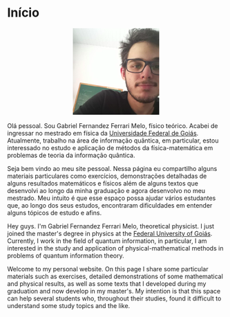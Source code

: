 # Início

<div align="center">
  <img src="/95067735.png" alt="Gabriel's profile picture" width="200" height="200">
</div>

Olá pessoal. Sou Gabriel Fernandez Ferrari Melo, físico teórico. Acabei de ingressar no mestrado em física da [Universidade Federal de Goiás](https://posgraduacao.if.ufg.br/). Atualmente, trabalho na área de informação quântica, em particular, estou interessado no estudo e aplicação de métodos da física-matemática em problemas de teoria da informação quântica.

Seja bem vindo ao meu site pessoal. Nessa página eu compartilho alguns materiais particulares como exercícios, demonstrações detalhadas de alguns resultados matemáticos e físicos além de alguns textos que desenvolvi ao longo da minha graduação e agora desenvolvo no meu mestrado. Meu intuito é que esse espaço possa ajudar vários estudantes que, ao longo dos seus estudos, encontraram dificuldades em entender alguns tópicos de estudo e afins.

Hey guys. I'm Gabriel Fernandez Ferrari Melo, theoretical physicist. I just joined the master's degree in physics at the [Federal University of Goiás](https://posgraduacao.if.ufg.br/). Currently, I work in the field of quantum information, in particular, I am interested in the study and application of physical-mathematical methods in problems of quantum information theory.

Welcome to my personal website. On this page I share some particular materials such as exercises, detailed demonstrations of some mathematical and physical results, as well as some texts that I developed during my graduation and now develop in my master's. My intention is that this space can help several students who, throughout their studies, found it difficult to understand some study topics and the like.


